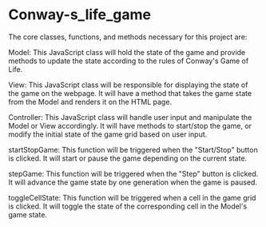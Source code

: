 # Conway-s_life_game
The core classes, functions, and methods necessary for this project are:

Model: This JavaScript class will hold the state of the game and provide methods to update the state according to the rules of Conway's Game of Life.

View: This JavaScript class will be responsible for displaying the state of the game on the webpage. It will have a method that takes the game state from the Model and renders it on the HTML page.

Controller: This JavaScript class will handle user input and manipulate the Model or View accordingly. It will have methods to start/stop the game, or modify the initial state of the game grid based on user input.

startStopGame: This function will be triggered when the "Start/Stop" button is clicked. It will start or pause the game depending on the current state.

stepGame: This function will be triggered when the "Step" button is clicked. It will advance the game state by one generation when the game is paused.

toggleCellState: This function will be triggered when a cell in the game grid is clicked. It will toggle the state of the corresponding cell in the Model's game state.
